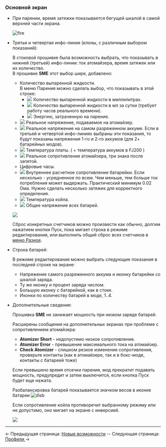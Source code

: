 ### Основной экран
* При парении, время затяжки показывается бегущей шкалой в самой верхней части экрана.

	![fire](https://i.imgur.com/bbkSdYU.png)

* Третья и четвертая инфо-линии (клоны, с различным выбором показаний):

	В стоковой прошивке была возможность выбрать, что показывать в нижней (третьей) инфо-линии: ток атомайзера, время затяжек или их количество.  
В прошивке **SME** этот выбор шире, добавлено:
    - Количество выпаренной жидкости.  
      В меню Парения можно сделать выбор, что показывать в этой строке:
      - ![](https://i.imgur.com/oizWGzX.png) Количество выпаренной жидкости в миллилитрах.
      - ![](https://i.imgur.com/zOFFN7a.png) Количество выпаренной жидкости в мл за сутки (требует работу часов реального времени).
      - ![](https://i.imgur.com/BhV82CX.png) Энергию, затраченную на парение.
    - ![](https://i.imgur.com/g1FUKFm.png) Реальное напряжение, подаваемое на атомайзер.
    - ![](https://i.imgur.com/NrzDmtd.png) Реальное напряжение на самом разряженном аккуме. Если в третьей и четвертой инфо-линиях выбраны эти показания, то будут показаны напряжения 1-го и 2-го аккумов (для 2+ батарейных модов).
    - ![](https://i.imgur.com/MCIsNcg.png) Температура платы. ( + температура аккумов в FJ200 )
    - ![](https://i.imgur.com/qcn1WC1.png) Реальное сопротивление атомайзера, три знака после запятой.
    - Цифровые часы.
    - ![](https://i.imgur.com/EcRK2Xc.png) Внутреннее расчетное сопротивление батарейки. Если несколько - усредненное по всем. Чем меньше, тем больше ток потребления может выдержать. Практический минимум 0.02 Ома. Нужно сделать несколько затяжек для корректного определения.
    - ![](https://i.imgur.com/HSxZMr3.png) Температура койла.
    - ![](https://i.imgur.com/NrzDmtd.png) Общее напряжение всех батарей.

    ![](https://i.imgur.com/ukNUtqD.png)

	Сброс конкретных счетчиков можно произвести как обычно, долгим нажатием кнопки Пуск, пока мигает строка в режиме редактирования, или выполнить общий сброс всех счетчиков в [меню Разное](misc_ru.md).

* Строка батарей:

    В режиме редактирования можно выбрать следующие показания в последней строке на экране:
    - Напряжение самого разряженного аккума и иконку батарейки со шкалой заряда.
    - Ту же иконку и процент заряда числом.
    - Большую иконку с батарейкой, как в стоке.
    - Иконки по количеству батарей в моде, 1..4.

* Дополнительные сведения:

	Прошивка **SME** не занижает мощность при низком заряде батарей.

    Расширены сообщения на дополнительных экранах при проблеме с сопротивлением атомайзера:
    - **Atomizer Short** - недопустимо низкое сопротивление.
    - **Atomizer Error** - превышение максимального тока на атомайзер.
    - **Check Atomizer** - слишком резкое изменение сопротивления, проверьте контакты (как в атомайзере, так и в бокс-моде, контакты с батареей тоже)

    Если превышено время отсечки парения, мод прекратит подавать мощность, предупредит и затем выключится, если кнопка Пуск будет еще нажата.  

    Разбалансировка батарей показывается значком весов в иконке батареи ![disb](https://i.imgur.com/f5ZRQV8.png)

    Если сопротивление койла противоречит выбранному режиму или не допустимо, оно мигает на экране с инверсией.

    ![](https://i.imgur.com/2mVRvOR.png)
    
-----

← Предыдущая страница: [Новые возможности](behaviourchanges_ru.md) --  Следующая страница: [Профили ](profiles_ru.md)→

